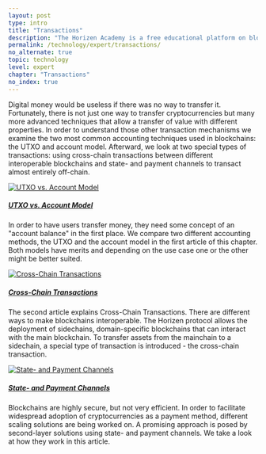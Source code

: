 ```yaml
---
layout: post
type: intro
title: "Transactions"
description: "The Horizen Academy is a free educational platform on blockchain technology, cryptocurrency, and privacy. This chapter is is not available yet. We add content frequently, sign up for our newsletter for notifications when it's released."
permalink: /technology/expert/transactions/
no_alternate: true
topic: technology
level: expert
chapter: "Transactions"
no_index: true
---
```


Digital money would be useless if there was no way to transfer it. Fortunately, there is not just one way to transfer cryptocurrencies but many more advanced techniques that allow a transfer of value with different properties. In order to understand those other transaction mechanisms we examine the two most common accounting techniques used in blockchains: the UTXO and account model. Afterward, we look at two special types of transactions: using cross-chain transactions between different interoperable blockchains and state- and payment channels to transact almost entirely off-chain.

<div class="row mt-5">
    <div class="col-md-3">
        <a href="{{ site.baseurl }}{% post_url /technology/expert/2022-04-02-utxo-vs-account-model %}">
            <img src="/assets/post_files/technology/expert/4.0-txs/utxo-vs-account-1.svg" alt="UTXO vs. Account Model" />
        </a>
    </div>
    <div class="col-md-9">
        <a class="font-weight-bold" href="{{ site.baseurl }}{% post_url /technology/expert/2022-04-02-utxo-vs-account-model %}"><h5 class="intro-article-title">UTXO vs. Account Model</h5></a>
        <p class="mb-1">
            In order to have users transfer money, they need some concept of an "account balance" in the first place. We compare two different accounting methods, the UTXO and the account model in the first article of this chapter. Both models have merits and depending on the use case one or the other might be better suited.
        </p>
    </div>
</div>

<div class="row mt-5">
    <div class="col-md-3">
        <a href="{{ site.baseurl }}{% post_url /technology/expert/2022-04-03-cross-chain-transactions %}">
            <img src="/assets/post_files/technology/expert/4.0-txs/cross-chain-2.svg" alt="Cross-Chain Transactions" />
        </a>
    </div>
    <div class="col-md-9">
        <a class="font-weight-bold" href="{{ site.baseurl }}{% post_url /technology/expert/2022-04-03-cross-chain-transactions %}"><h5 class="intro-article-title">Cross-Chain Transactions</h5></a>
        <p class="mb-1">
            The second article explains Cross-Chain Transactions. There are different ways to make blockchains interoperable. The Horizen protocol allows the deployment of sidechains, domain-specific blockchains that can interact with the main blockchain. To transfer assets from the mainchain to a sidechain, a special type of transaction is introduced - the cross-chain transaction.
        </p>
    </div>
</div>

<div class="row mt-5">
    <div class="col-md-3">
        <a href="{{ site.baseurl }}{% post_url /technology/expert/2022-04-04-state-and-payment-channels %}">
            <img src="/assets/post_files/technology/expert/4.0-txs/channel-3.svg" alt="State- and Payment Channels" />
        </a>
    </div>
    <div class="col-md-9">
        <a class="font-weight-bold" href="{{ site.baseurl }}{% post_url /technology/expert/2022-04-04-state-and-payment-channels %}"><h5 class="intro-article-title">State- and Payment Channels</h5></a>
        <p class="mb-1">
            Blockchains are highly secure, but not very efficient. In order to facilitate widespread adoption of cryptocurrencies as a payment method, different scaling solutions are being worked on. A promising approach is posed by second-layer solutions using state- and payment channels. We take a look at how they work in this article.
        </p>
    </div>
</div>

